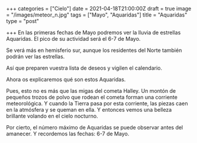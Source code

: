 +++
categories = ["Cielo"]
date = 2021-04-18T21:00:00Z
draft = true
image = "/images/meteor_n.jpg"
tags = ["Mayo", "Aquaridаs"]
title = "Aquaridаs"
type = "post"

+++
En las primeras fechas de Mayo podremos ver la lluvia de estrellas Aquaridas. El pico de su actividad será el 6-7 de Mayo.  
  
Se verá más en hemisferio sur, aunque los residentes del Norte también podrán ver las estrellas.  
  
Así que preparen vuestra lista de deseos y vigilen el calendario.  
  
Ahora os explicaremos qué son estos Aquaridаs.  
  
Pues, esto no es más que las migas del cometa Halley. Un montón de pequeños trozos de polvo que rodean el cometa forman una corriente meteorológica. Y cuando la Tierra pasa por esta corriente, las piezas caen en la atmósfera y se queman en ella. Y entonces vemos una belleza brillante volando en el cielo nocturno.  
  
Por cierto, el número máximo de Aquaridаs se puede observar antes del amanecer. Y recordemos las fechas: 6-7 de Mayo.